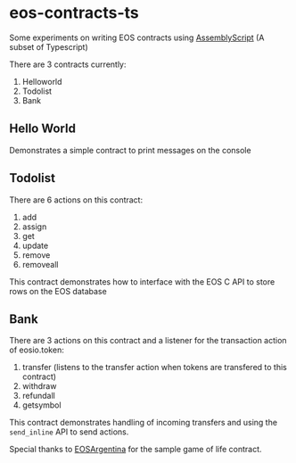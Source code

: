 # eos-contracts-ts
Some experiments on writing EOS contracts using [AssemblyScript](https://github.com/AssemblyScript/assemblyscript) (A subset of Typescript)

There are 3 contracts currently:
  1. Helloworld
  2. Todolist
  3. Bank
  
## Hello World ##
Demonstrates a simple contract to print messages on the console

## Todolist ##
There are 6 actions on this contract:
  1. add
  2. assign
  3. get
  4. update
  5. remove
  6. removeall

This contract demonstrates how to interface with the EOS C API to store rows on the EOS database

## Bank ##
There are 3 actions on this contract and a listener for the transaction action of eosio.token:
  1. transfer (listens to the transfer action when tokens are transfered to this contract)
  2. withdraw
  3. refundall
  4. getsymbol
  
This contract demonstrates handling of incoming transfers and using the `send_inline` API to send actions.

Special thanks to [EOSArgentina](http://github.com/EOSArgentina) for the sample game of life contract.
